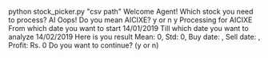 python stock_picker.py "csv path"
Welcome Agent! Which stock you need to process? AI
Oops! Do you mean AICIXE? y or n y
Processing for AICIXE
From which date you want to start 14/01/2019
Till which date you want to analyze 14/02/2019
Here is you result Mean: 0, Std: 0, Buy date: , Sell date: , Profit: Rs. 0
Do you want to continue? (y or n)

